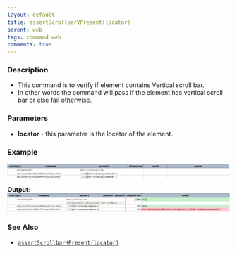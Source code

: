 ```yaml
---
layout: default
title: assertScrollbarVPresent(locator)
parent: web
tags: command web
comments: true
---
```


### Description

- This command is to verify if element contains Vertical scroll bar.
- In other words the command will pass if the element has vertical scroll bar or else fail otherwise.

### Parameters

- **locator** - this parameter is the locator of the element.

### Example


![](image/assertScrollbarVPresent_01.png)

**Output**:<br/>
![](image/assertScrollbarVPresent_02.png)

### See Also

- [`assertScrollbarHPresent(locator)`](assertScrollbarHPresent(locator).html)